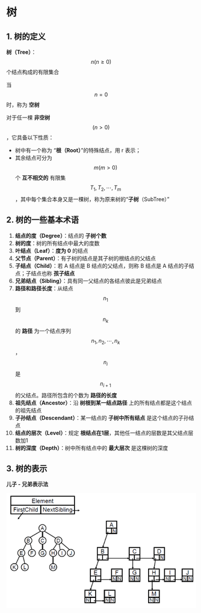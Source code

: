 # 树

## 1. 树的定义

**树（Tree）**： $$n(n \ge 0)$$ 个结点构成的有限集合

当 $$n = 0$$ 时，称为 **空树**

对于任一棵 **非空树** $$(n > 0)$$ ，它具备以下性质：

* 树中有一个称为 “**根（Root）**”的特殊结点，用 r 表示；
* 其余结点可分为 $$m(m > 0)$$ 个 **互不相交的** 有限集 $$T_1,T_2, \cdots , T_m$$ ，其中每个集合本身又是一棵树，称为原来树的“**子树**（SubTree）”

## 2. 树的一些基本术语

1. **结点的度（Degree）**：结点的 **子树个数**
2. **树的度**：树的所有结点中最大的度数
3. **叶结点（Leaf）**：**度为 0** 的结点
4. **父节点（Parent）**：有子树的结点是其子树的根结点的父结点
5. **子结点（Child）**：若 A 结点是 B 结点的父结点，则称 B 结点是 A 结点的子结点；子结点也称 **孩子结点**
6. **兄弟结点（Sibling）**：具有同一父结点的各结点彼此是兄弟结点
7. **路径和路径长度**：从结点 $$n_1$$ 到 $$n_k$$ 的 **路径** 为一个结点序列 $$n_1,n_2, \cdots, n_k$$ ， $$n_i$$ 是 $$n_{i+1}$$ 的父结点。路径所包含的个数为 **路径的长度**
8. **祖先结点（Ancestor）**：沿 **树根到某一结点路径** 上的所有结点都是这个结点的祖先结点
9. **子孙结点（Descendant）**：某一结点的 **子树中所有结点** 是这个结点的子孙结点
10. **结点的层次（Level）**：规定 **根结点在1层**，其他任一结点的层数是其父结点层数加1
11. **树的深度（Depth）**：树中所有结点中的 **最大层次** 是这棵树的深度

## 3. 树的表示

**儿子 - 兄弟表示法**

![](../.gitbook/assets/image%20%2814%29.png)

